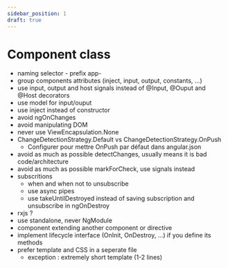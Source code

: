 ```yaml
---
sidebar_position: 1
draft: true
---
```

# Component class

 - naming selector
        - prefix app-
- group components attributes (inject, input, output, constants, ...)
- use input, output and host signals instead of @Input, @Ouput and @Host decorators
- use model for input/ouput
- use inject instead of constructor
- avoid ngOnChanges
- avoid manipulating DOM
- never use ViewEncapsulation.None
- ChangeDetectionStrategy.Default vs ChangeDetectionStrategy.OnPush
    - Configurer pour mettre OnPush par défaut dans angular.json
- avoid as much as possible detectChanges, usually means it is bad code/architecture
- avoid as much as possible markForCheck, use signals instead
- subscritions
    - when and when not to unsubscribe
    - use async pipes
    - use takeUntilDestroyed instead of saving subscription and unsubscribe in ngOnDestroy
- rxjs ?
- use standalone, never NgModule
- component extending another component or directive
- implement lifecycle interface (OnInit, OnDestroy, ...) if you define its methods
- prefer template and CSS in a seperate file
    - exception : extremely short template (1-2 lines)
